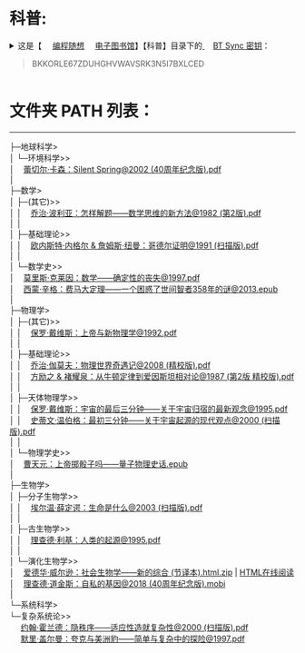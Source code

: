  # 科普:
 <details><summary>这是【
	<a href="https://program-think.blogspot.com/" title="🔗 编程随想的博客 | 主站点 (BlogSpot)  -- 需要“科学上网”方式访问GFW ">
		<img class="bottom" src="https://go.choong.net/images/BlogSpot.jpg" height="15" width="15"/>编程随想</a>	
		<a href="https://github.com/programthink/books" title="【编程随想电子图书馆】【所有电子书】的清单。
     清单中包含每本书的“中文名、英文名、作者、添加日期、简介”。[wiki主页]"><img class="bottom" src="https://go.choong.net/images/GitHub.jpg" height="15" width="15"/>电子图书馆</a>】【科普】目录下的<a href="https://go.choong.net/BTSync/" title="❤ eBooks 目录 BT Sync 密钥 | Program-think">
	 <img class="bottom" src="https://go.choong.net/images/BTSync.png" height="15" width="15"/>BT Sync 密钥</a>：   <blockquote>BKKORLE67ZDUHGHVWAVSRK3N5I7BXLCED</blockquote> 
 </summary> 
通过这个密钥，你可以用 BT Sync 自动同步到目录包含的【所有】电子书。<br/>
时常更新。每次更新后，BT Sync 会自动把【新增的】电子书同步到你的硬盘。<br/>
 <table>
   <tr>
        <td>
	 <img src="https://share.choong.net/eBooks/科普/Quick-QR.png" title="扫码浏览访问：【科普】GitHub库" height="150px" width="150px">
	 <img src="https://share.choong.net/eBooks/科普/地球科学/环境科学/Quick-QR.png" title="扫码浏览访问： 蕾切尔·卡森：Silent Spring@2002 (40周年纪念版).pdf" height="150px" width="150px">
        <img src="https://share.choong.net/eBooks/科普/数学/(其它)/Quick-QR.png" title="扫码浏览访问：乔治·波利亚：怎样解题——数学思维的新方法@1982 (第2版).pdf" height="150px" width="150px">
        <img src="https://share.choong.net/eBooks/科普/数学/基础理论/Quick-QR.png" title="扫码浏览访问：欧内斯特·内格尔 & 詹姆斯·纽曼：哥德尔证明@1991 (扫描版).pdf" height="150px" width="150px">
        <img src="https://share.choong.net/eBooks/科普/数学/数学史/Quick-QR1.png" title="扫码浏览访问：莫里斯·克莱因：数学——确定性的丧失@1997.pdf" height="150px" width="150px">
        <img src="https://share.choong.net/eBooks/科普/数学/数学史/Quick-QR2.png" title="扫码浏览访问：西蒙·辛格：费马大定理——一个困惑了世间智者358年的谜@2013.epub" height="150px" width="150px">
        <img src="https://share.choong.net/eBooks/科普/物理学/(其它)/Quick-QR.png" title="扫码浏览访问：保罗·戴维斯：上帝与新物理学@1992.pdf" height="150px" width="150px">
        <img src="https://share.choong.net/eBooks/科普/物理学/基础理论/Quick-QR1.png" title="扫码浏览访问：乔治·伽莫夫：物理世界奇遇记@2008 (精校版).pdf" height="150px" width="150px">
        <img src="https://share.choong.net/eBooks/科普/物理学/基础理论/Quick-QR2.png" title="扫码浏览访问：方励之 & 褚耀泉：从牛顿定律到爱因斯坦相对论@1987 (第2版 精校版).pdf" height="150px" width="150px">
        <img src="https://share.choong.net/eBooks/科普/物理学/天体物理学/Quick-QR1.png" title="扫码浏览访问《保罗·戴维斯：宇宙的最后三分钟——关于宇宙归宿的最新观念@1995.pdf》" height="150px" width="150px">
        <img src="https://share.choong.net/eBooks/科普/物理学/天体物理学/Quick-QR2.png" title="扫码浏览访问《史蒂文·温伯格：最初三分钟——关于宇宙起源的现代观点@2000 (扫描版).pdf》" height="150px" width="150px">
        <img src="https://share.choong.net/eBooks/科普/物理学/物理学史/Quick-QR.png" title="扫码浏览访问《曹天元：上帝掷骰子吗——量子物理史话.epub》" height="150px" width="150px">
        <img src="https://share.choong.net/eBooks/科普/生物学/分子生物学/Quick-QR.png" title="扫码浏览访问《埃尔温·薛定谔：生命是什么@2003 (扫描版).pdf》" height="150px" width="150px">
        <img src="https://share.choong.net/eBooks/科普/生物学/古生物学/Quick-QR.png" title="扫码浏览访问《理查德·利基：人类的起源@1995.pdf》" height="150px" width="150px">
        <img src="https://share.choong.net/eBooks/科普/生物学/演化生物学/Quick-QR1.png" title="扫码浏览访问《爱德华·威尔逊：社会生物学——新的综合 (节译本).html.zip》" height="150px" width="150px">
        <img src="https://share.choong.net/eBooks/科普/生物学/演化生物学/Quick-QR2.png" title="扫码浏览访问《理查德·道金斯：自私的基因@2018 (40周年纪念版).mobi》" height="150px" width="150px">
        <img src="https://share.choong.net/eBooks/科普/系统科学/复杂系统论/Quick-QR1.png" title="扫码浏览访问《约翰·霍兰德：隐秩序——适应性造就复杂性@2000 (扫描版).pdf》" height="150px" width="150px">
        <img src="https://share.choong.net/eBooks/科普/系统科学/复杂系统论/Quick-QR2.png" title="扫码浏览访问《默里·盖尔曼：夸克与美洲豹——简单与复杂中的探险@1997.pdf》" height="150px" width="150px">
	<img src="https://share.choong.net/eBooks/科普/(总论)/Quick-QR1.png" title="扫码浏览访问《卡尔·萨根：魔鬼出没的世界——科学，照亮黑暗的蜡烛@1998.pdf》" height="150px" width="150px">
	<img src="https://share.choong.net/eBooks/科普/(其它)/Quick-QR1.png" title="扫码浏览访问《乔治·伽莫夫：从一到无穷大——科学中的事实和臆测@2002 (精校版).pdf》" height="150px" width="150px">
		</td>
   </tr></table>
</details>

# 文件夹 PATH 列表：
-----------------
├─地球科学><br/>
│  └─环境科学>><br/>
│  &nbsp;&nbsp;  <a href="https://share.choong.net/eBooks/科普/地球科学/环境科学/蕾切尔·卡森：Silent Spring@2002 (40周年纪念版).pdf" title="蕾切尔·卡森：Silent Spring@2002 (40周年纪念版).pdf">蕾切尔·卡森：Silent Spring@2002 (40周年纪念版).pdf</a><br/>
│          <br/>
├─数学><br/>
│  ├─(其它)>><br/>
│  │ &nbsp;&nbsp;  <a href="https://share.choong.net/eBooks/科普/数学/(其它)/乔治·波利亚：怎样解题——数学思维的新方法@1982 (第2版).pdf" title="乔治·波利亚：怎样解题——数学思维的新方法@1982 (第2版).pdf">乔治·波利亚：怎样解题——数学思维的新方法@1982 (第2版).pdf</a><br/>
│  │      <br/>
│  ├─基础理论>><br/>
│  │ &nbsp;&nbsp;  <a href="https://share.choong.net/eBooks/科普/数学/基础理论/欧内斯特·内格尔 & 詹姆斯·纽曼：哥德尔证明@1991 (扫描版).pdf" title="欧内斯特·内格尔 & 詹姆斯·纽曼：哥德尔证明@1991 (扫描版).pdf">欧内斯特·内格尔 & 詹姆斯·纽曼：哥德尔证明@1991 (扫描版).pdf</a><br/>
│  │      <br/>
│  └─数学史>><br/>
│    &nbsp;&nbsp;  <a href="https://share.choong.net/eBooks/科普/数学/数学史/莫里斯·克莱因：数学——确定性的丧失@1997.pdf" title="莫里斯·克莱因：数学——确定性的丧失@1997.pdf">莫里斯·克莱因：数学——确定性的丧失@1997.pdf</a><br/>
│    &nbsp;&nbsp;  <a href="https://share.choong.net/eBooks/科普/数学/数学史/西蒙·辛格：费马大定理——一个困惑了世间智者358年的谜@2013.epub" title="西蒙·辛格：费马大定理——一个困惑了世间智者358年的谜@2013.epub">西蒙·辛格：费马大定理——一个困惑了世间智者358年的谜@2013.epub</a><br/>
│          <br/>
├─物理学><br/>
│  ├─(其它)>><br/>
│  │  &nbsp;&nbsp;  <a href="https://share.choong.net/eBooks/科普/物理学/(其它)/保罗·戴维斯：上帝与新物理学@1992.pdf" title="保罗·戴维斯：上帝与新物理学@1992.pdf">保罗·戴维斯：上帝与新物理学@1992.pdf</a><br/>
│  │      <br/>
│  ├─基础理论>><br/>
│  │ &nbsp;&nbsp;  <a href="https://share.choong.net/eBooks/科普/物理学/基础理论/乔治·伽莫夫：物理世界奇遇记@2008 (精校版).pdf" title="乔治·伽莫夫：物理世界奇遇记@2008 (精校版).pdf">乔治·伽莫夫：物理世界奇遇记@2008 (精校版).pdf</a><br/>
│  │ &nbsp;&nbsp;  <a href="https://share.choong.net/eBooks/科普/物理学/基础理论/方励之%20&%20褚耀泉：从牛顿定律到爱因斯坦相对论@1987%20(第2版%20精校版).pdf" title="方励之 & 褚耀泉：从牛顿定律到爱因斯坦相对论@1987 (第2版 精校版).pdf">方励之 & 褚耀泉：从牛顿定律到爱因斯坦相对论@1987 (第2版 精校版).pdf</a><br/>
│  │      <br/>
│  ├─天体物理学>><br/>
│  │ &nbsp;&nbsp;  <a href="https://share.choong.net/eBooks/科普/物理学/天体物理学/保罗·戴维斯：宇宙的最后三分钟——关于宇宙归宿的最新观念@1995.pdf" title="保罗·戴维斯：宇宙的最后三分钟——关于宇宙归宿的最新观念@1995.pdf">保罗·戴维斯：宇宙的最后三分钟——关于宇宙归宿的最新观念@1995.pdf</a><br/>
│  │ &nbsp;&nbsp;  <a href="https://share.choong.net/eBooks/科普/物理学/天体物理学/史蒂文·温伯格：最初三分钟——关于宇宙起源的现代观点@2000 (扫描版).pdf" title="史蒂文·温伯格：最初三分钟——关于宇宙起源的现代观点@2000 (扫描版).pdf">史蒂文·温伯格：最初三分钟——关于宇宙起源的现代观点@2000 (扫描版).pdf</a><br/>
│  │      <br/>
│  └─物理学史>><br/>
│    &nbsp;&nbsp;  <a href="https://share.choong.net/eBooks/科普/物理学/物理学史/曹天元：上帝掷骰子吗——量子物理史话.epub" title="曹天元：上帝掷骰子吗——量子物理史话.epub">曹天元：上帝掷骰子吗——量子物理史话.epub</a><br/>
│          <br/>
├─生物学><br/>
│  ├─分子生物学>><br/>
│  │ &nbsp;&nbsp;  <a href="https://share.choong.net/eBooks/科普/生物学/分子生物学/埃尔温·薛定谔：生命是什么@2003 (扫描版).pdf" title="埃尔温·薛定谔：生命是什么@2003 (扫描版).pdf">埃尔温·薛定谔：生命是什么@2003 (扫描版).pdf</a><br/>
│  │      <br/>
│  ├─古生物学>><br/>
│  │ &nbsp;&nbsp;  <a href="https://share.choong.net/eBooks/科普/生物学/古生物学/理查德·利基：人类的起源@1995.pdf" title="理查德·利基：人类的起源@1995.pdf">理查德·利基：人类的起源@1995.pdf</a><br/>
│  │      <br/>
│  └─演化生物学>><br/>
│    &nbsp;&nbsp;  <a href="https://share.choong.net/eBooks/科普/生物学/演化生物学/爱德华·威尔逊：社会生物学——新的综合 (节译本).html.zip" title="爱德华·威尔逊：社会生物学——新的综合 (节译本).html.zip">爱德华·威尔逊：社会生物学——新的综合 (节译本).html.zip</a> | <a href="https://share.choong.net/eBooks/eo/">HTML在线阅读</a><br/>
│    &nbsp;&nbsp;  <a href="https://share.choong.net/eBooks/科普/生物学/演化生物学/理查德·道金斯：自私的基因@2018 (40周年纪念版).mobi" title="理查德·道金斯：自私的基因@2018 (40周年纪念版).mobi">理查德·道金斯：自私的基因@2018 (40周年纪念版).mobi</a><br/>
│          <br/>
└─系统科学><br/>
    └─复杂系统论>><br/>
      &nbsp;&nbsp;&nbsp;&nbsp;   <a href="https://share.choong.net/eBooks/科普/系统科学/复杂系统论/约翰·霍兰德：隐秩序——适应性造就复杂性@2000 (扫描版).pdf" title="约翰·霍兰德：隐秩序——适应性造就复杂性@2000 (扫描版).pdf">约翰·霍兰德：隐秩序——适应性造就复杂性@2000 (扫描版).pdf</a><br/>
      &nbsp;&nbsp;&nbsp;&nbsp;   <a href="https://share.choong.net/eBooks/科普/系统科学/复杂系统论/默里·盖尔曼：夸克与美洲豹——简单与复杂中的探险@1997.pdf" title="默里·盖尔曼：夸克与美洲豹——简单与复杂中的探险@1997.pdf">默里·盖尔曼：夸克与美洲豹——简单与复杂中的探险@1997.pdf</a><br/>

